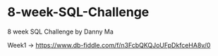 # 8-week-SQL-Challenge
8 week SQL Challenge by Danny Ma


Week1 -> https://www.db-fiddle.com/f/n3FcbQKQJoUFpDkfceHA8v/0
